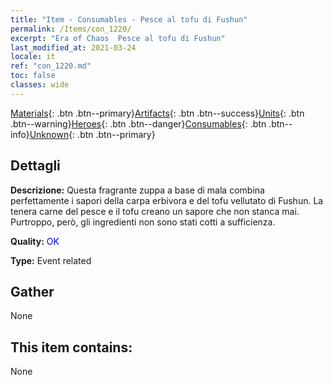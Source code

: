 ```yaml
---
title: "Item - Consumables - Pesce al tofu di Fushun"
permalink: /Items/con_1220/
excerpt: "Era of Chaos  Pesce al tofu di Fushun"
last_modified_at: 2021-03-24
locale: it
ref: "con_1220.md"
toc: false
classes: wide
---
```

 [Materials](/it/Items/){: .btn .btn--primary}[Artifacts](/it/Items/Artifacts/){: .btn .btn--success}[Units](/it/Items/Units/){: .btn .btn--warning}[Heroes](/it/Items/Heroes/){: .btn .btn--danger}[Consumables](/it/Items/Consumables/){: .btn .btn--info}[Unknown](/it/Items/Unknown/){: .btn .btn--primary}

## Dettagli
 **Descrizione:** Questa fragrante zuppa a base di mala combina perfettamente i sapori della carpa erbivora e del tofu vellutato di Fushun. La tenera carne del pesce e il tofu creano un sapore che non stanca mai. Purtroppo, però, gli ingredienti non sono stati cotti a sufficienza.

 **Quality:** <span style="color: #0000CD">OK</span>

 **Type:** Event related

## Gather

  None

## This item contains:

  None


